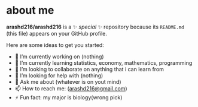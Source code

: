 # about me

**arashd216/arashd216** is a ✨ _special_ ✨ repository because its `README.md` (this file) appears on your GitHub profile.

Here are some ideas to get you started:

- 🔭 I’m currently working on (nothing)
- 🌱 I’m currently learning statistics, economy, mathematics, programming
- 👯 I’m looking to collaborate on anything that i can learn from
- 🤔 I’m looking for help with (nothing)
- 💬 Ask me about (whatever is on yout mind)
- 📫 How to reach me: (arashd216@gmail.com)
- ⚡ Fun fact: my major is biology(wrong pick)

